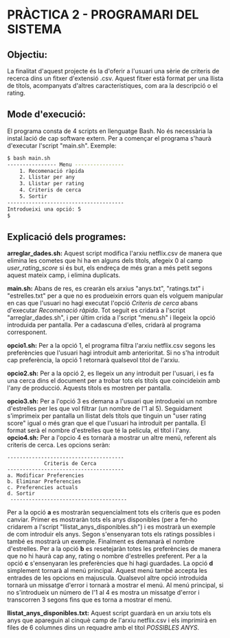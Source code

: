 # PRÀCTICA 2 - PROGRAMARI DEL SISTEMA

## Objectiu:

La finalitat d'aquest projecte és la d'oferir a l'usuari una sèrie de criteris de recerca dins
un fitxer d'extensió .csv.
Aquest fitxer està format per una llista de títols, acompanyats d'altres característiques, com ara la descripció o el rating.


## Mode d'execució:

El programa consta de 4 scripts en llenguatge Bash. No és necessària la instal.lació de cap software extern. Per a començar el programa s'haurà d'executar l'script "main.sh". Exemple:

```bash
$ bash main.sh
---------------- Menu ----------------
	1. Recomenació ràpida
	2. Llistar per any
	3. Llistar per rating
	4. Criteris de cerca
	5. Sortir
--------------------------------------
Introdueixi una opció: 5
$
```

## Explicació dels programes:
**arreglar_dades.sh:** Aquest script modifica l'arxiu netflix.csv de manera que elimina les cometes que hi ha en alguns dels títols, afegeix 0 al camp *user_rating_score*  si és but, els endreça de més gran a més petit segons aquest mateix camp, i elimina duplicats.

**main.sh:** Abans de res, es crearàn els arxius "anys.txt", "ratings.txt" i "estrelles.txt" per a que no es produeixin errors quan els volguem manipular en cas que l'usuari no hagi executat l'opció *Criteris de cerca* abans d'executar *Recomenació ràpida*.  Tot seguit es cridarà a l'script "arreglar_dades.sh", i per últim crida a l'script "menu.sh" i llegeix la opció introduida per pantalla. Per a cadascuna d'elles, cridarà al programa corresponent. 

**opcio1.sh:** Per a la opció 1, el programa filtra l'arxiu netflix.csv segons les preferències que l'usuari hagi introduit amb anterioritat. Si no s'ha introduit cap preferència, la opció 1 retornarà qualsevol títol de l'arxiu.

**opcio2.sh:** Per a la opció 2, es llegeix un any introduit per l'usuari, i es fa una cerca dins el document per a trobar tots els títols que coincideixin amb l'any de producció. Aquests títols es mostren per pantalla.

**opcio3.sh:** Per a l'opció 3 es demana a l'usuari que introdueixi un nombre d'estrelles per les que vol filtrar (un nombre de l'1 al 5). Seguidament s'imprimeix per pantalla un llistat dels títols que tinguin un "user rating score" igual o més gran que el que l'usuari ha introduit per pantalla. El format serà el nombre d'estrelles que té la película, el títol i l'any.
**opcio4.sh:** Per a l'opcio 4 es tornarà a mostrar un altre menú, referent als criteris de cerca. Les opcions seràn:
~~~
--------------------------------------
            Criteris de Cerca
--------------------------------------
a. Modificar Preferencies
b. Eliminar Preferencies
c. Preferencies actuals
d. Sortir
 --------------------------------------
~~~
Per a la opció **a** es mostraràn sequencialment tots els criteris que es poden canviar. Primer es mostraràn tots els anys disponibles (per a fer-ho cridarem a l'script "llistat_anys_disponibles.sh") i es mostrarà un exemple de com introduir els anys. Segon s'ensenyaran tots els ratings possibles i també es mostrarà un exemple. Finalment es demanarà el nombre d'estrelles.
Per a la opció **b** es resetejaràn totes les preferències de manera que no hi haurà cap any, rating o nombre d'estrelles preferent. 
Per a la opció **c** s'ensenyaran les preferències que hi hagi guardades.
La opció **d** simplement tornarà al menú principal.
Aquest menú també accepta les entrades de les opcions en majuscula. Qualsevol altre opció introduida tornarà un missatge d'error i tornarà a mostrar el menú.
Al menú principal, si no s'introdueix un número de l'1 al 4 es mostra un missatge d'error i transcorren 3 segons fins que es
torna a mostrar el menú.

**llistat_anys_disponibles.txt:** Aquest script guardarà en un arxiu tots els anys que apareguin al cinquè camp de l'arxiu netflix.csv i els imprimirà en files de 6 columnes dins un requadre amb el títol *POSSIBLES ANYS*.
